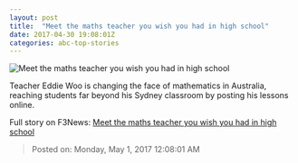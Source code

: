 ```yaml
---
layout: post
title:  "Meet the maths teacher you wish you had in high school"
date: 2017-04-30 19:08:01Z
categories: abc-top-stories
---
```


![Meet the maths teacher you wish you had in high school](http://www.abc.net.au/news/image/8480466-1x1-700x700.jpg)

Teacher Eddie Woo is changing the face of mathematics in Australia, reaching students far beyond his Sydney classroom by posting his lessons online.


Full story on F3News: [Meet the maths teacher you wish you had in high school](http://www.f3nws.com/n/zCmeKJ)

> Posted on: Monday, May 1, 2017 12:08:01 AM
